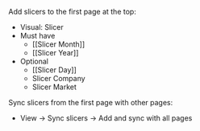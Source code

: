 Add slicers to the first page at the top:
- Visual: Slicer
- Must have
	- [[Slicer Month]]
	- [[Slicer Year]]
- Optional
	- [[Slicer Day]]
	- Slicer Company
	- Slicer Market

Sync slicers from the first page with other pages:
- View -> Sync slicers -> Add and sync with all pages